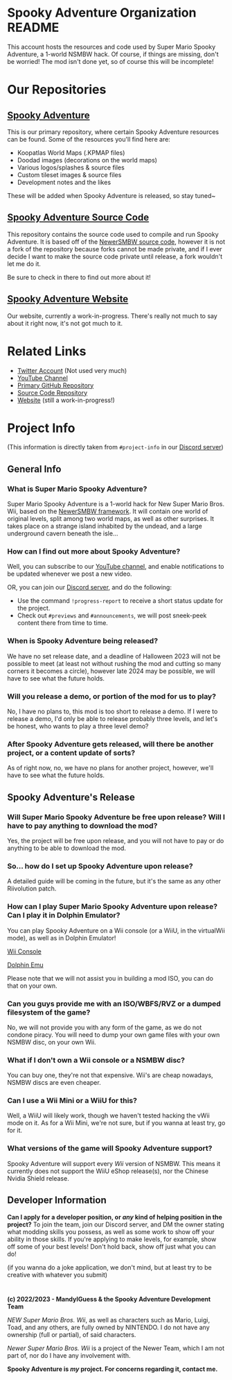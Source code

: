 # Spooky Adventure Organization README
This account hosts the resources and code used by Super Mario Spooky Adventure, a 1-world NSMBW hack. Of course,
if things are missing, don't be worried! The mod isn't done yet, so of course this will be incomplete!

# Our Repositories
## [Spooky Adventure][ghRes]
This is our primary repository, where certain Spooky Adventure resources can be found.
Some of the resources you'll find here are:
- Koopatlas World Maps (.KPMAP files)
- Doodad images (decorations on the world maps)
- Various logos/splashes & source files
- Custom tileset images & source files
- Development notes and the likes

These will be added when Spooky Adventure is released, so stay tuned~

## [Spooky Adventure Source Code][ghSRC]
This repository contains the source code used to compile and run Spooky Adventure.
It is based off of the [NewerSMBW source code][newerSRC], however it is not a fork
of the repository because forks cannot be made private, and if I ever decide I want
to make the source code private until release, a fork wouldn't let me do it.

Be sure to check in there to find out more about it!

## [Spooky Adventure Website][website]
Our website, currently a work-in-progress. There's really not much to say
about it right now, it's not got much to it.

# Related Links
- [Twitter Account][twitter] (Not used very much)
- [YouTube Channel][yt]
- [Primary GitHub Repository][ghRes]
- [Source Code Repository][ghSRC]
- [Website][website] (still a work-in-progress!)

# Project Info
(This information is directly taken from `#project-info` in our [Discord server][discord])

## General Info

### What is Super Mario Spooky Adventure?

Super Mario Spooky Adventure is a 1-world hack for New Super Mario Bros. Wii, based on the [NewerSMBW framework][newer].
It will contain one world of original levels, split among two world maps, as well as other surprises.
It takes place on a strange island inhabited by the undead, and a large underground cavern beneath the isle...

### How can I find out more about Spooky Adventure?

Well, you can subscribe to our [YouTube channel][yt], and enable notifications to be updated whenever we post a new video.

OR, you can join our [Discord server][discord], and do the following:
- Use the command ``!progress-report`` to receive a short status update for the project.
- Check out `#previews` and `#announcements`, we will post sneek-peek content there from time to time.

### When is Spooky Adventure being released?

We have no set release date, and a deadline of Halloween 2023 will not be possible to meet (at least not without rushing the mod
and cutting so many corners it becomes a circle), however late 2024 may be possible, we will have to see what the future holds.

### Will you release a demo, or portion of the mod for us to play?

No, I have no plans to, this mod is too short to release a demo. If I were to release a demo,
I'd only be able to release probably three levels, and let's be honest, who wants to play a three level demo?

### After Spooky Adventure gets released, will there be another project, or a content update of sorts?

As of right now, no, we have no plans for another project, however, we'll have to see what the future holds.

## Spooky Adventure's Release

### Will Super Mario Spooky Adventure be free upon release? Will I have to pay anything to download the mod?

Yes, the project will be free upon release, and you will not have to pay or do anything to be able to download the mod.

### So... how do I set up Spooky Adventure upon release?

A detailed guide will be coming in the future, but it's the same as any other Riivolution patch.

### How can I play Super Mario Spooky Adventure upon release? Can I play it in Dolphin Emulator?

You can play Spooky Adventure on a Wii console (or a WiiU, in the virtualWii mode), as well as in Dolphin Emulator!

[Wii Console][setupWii]

[Dolphin Emu][setupDol]

Please note that we will not assist you in building a mod ISO, you can do that on your own.

### Can you guys provide me with an ISO/WBFS/RVZ or a dumped filesystem of the game?

No, we will not provide you with any form of the game, as we do not condone piracy.
You will need to dump your own game files with your own NSMBW disc, on your own Wii.

### What if I don't own a Wii console or a NSMBW disc?

You can buy one, they're not that expensive. Wii's are cheap nowadays, NSMBW discs are even cheaper.

### Can I use a Wii Mini or a WiiU for this?

Well, a WiiU will likely work, though we haven't tested hacking the vWii mode on it.
As for a Wii Mini, we're not sure, but if you wanna at least try, go for it.

### What versions of the game will Spooky Adventure support?

Spooky Adventure will support every *Wii* version of NSMBW. This means it currently does not support the WiiU eShop release(s),
nor the Chinese Nvidia Shield release.

## Developer Information

**Can I apply for a developer position, or *any* kind of helping position in the project?**
To join the team, join our Discord server, and DM the owner stating what modding skills you possess, as well as some work to show off
your ability in those skills. If you're applying to make levels, for example, show off some of your best levels! Don't hold back, show off just what you can do!

(if you wanna do a joke application, we don't mind, but at least try to be creative with whatever you submit)

#

**(c) 2022/2023 - MandyIGuess & the Spooky Adventure Development Team**

*NEW Super Mario Bros. Wii*, as well as characters such as Mario, Luigi, Toad, and any others, are fully owned by NINTENDO.
I do not have any ownership (full or partial), of said characters.

*Newer Super Mario Bros. Wii* is a project of the Newer Team, which I am not part of, nor do I have any involvement with.

**Spooky Adventure is *my* project. For concerns regarding it, contact me.**

<!--links-->
[discord]: https://discord.gg/fW5D3b6WQ8
[ghRes]: https://github.com/Spooky-Adventure/Super-Mario-Spooky-Adventure
[ghSRC]: https://github.com/Spooky-Adventure/Spooky-Adventure-Source-Code
[newer]: https://newerteam.com/wii
[newerSRC]: https://github.com/Newer-Team/NewerSMBW
[setupDol]: https://horizon.miraheze.org/wiki/Dolphin_Emulator#Riivolution_Patches
[setupWii]: https://horizon.miraheze.org/wiki/Installing_and_Playing_Mods
[twitter]: https://twitter.com/SMSpookyAdv
[website]: https://spooky-adventure.github.io/
[yt]: https://www.youtube.com/@supermariospookyadventure
